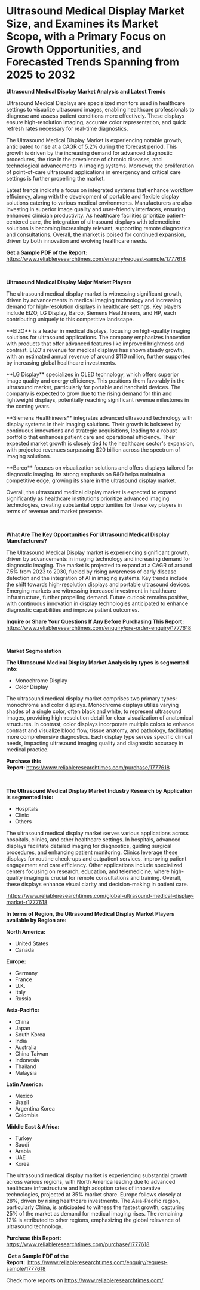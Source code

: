<p><h1>Ultrasound Medical Display Market Size, and Examines its Market Scope, with a Primary Focus on Growth Opportunities, and Forecasted Trends Spanning from 2025 to 2032</h1></p><p><strong>Ultrasound Medical Display Market Analysis and Latest Trends</strong></p>
<p><p>Ultrasound Medical Displays are specialized monitors used in healthcare settings to visualize ultrasound images, enabling healthcare professionals to diagnose and assess patient conditions more effectively. These displays ensure high-resolution imaging, accurate color representation, and quick refresh rates necessary for real-time diagnostics.</p><p>The Ultrasound Medical Display Market is experiencing notable growth, anticipated to rise at a CAGR of 5.2% during the forecast period. This growth is driven by the increasing demand for advanced diagnostic procedures, the rise in the prevalence of chronic diseases, and technological advancements in imaging systems. Moreover, the proliferation of point-of-care ultrasound applications in emergency and critical care settings is further propelling the market.</p><p>Latest trends indicate a focus on integrated systems that enhance workflow efficiency, along with the development of portable and flexible display solutions catering to various medical environments. Manufacturers are also investing in superior image quality and user-friendly interfaces, ensuring enhanced clinician productivity. As healthcare facilities prioritize patient-centered care, the integration of ultrasound displays with telemedicine solutions is becoming increasingly relevant, supporting remote diagnostics and consultations. Overall, the market is poised for continued expansion, driven by both innovation and evolving healthcare needs.</p></p>
<p><strong>Get a Sample PDF of the Report:&nbsp;</strong> <a href="https://www.reliableresearchtimes.com/enquiry/request-sample/1777618?utm_campaign=2639&utm_medium=2&utm_source=Github&utm_content=ia&utm_term=05032025&utm_id=ultrasound-medical-display">https://www.reliableresearchtimes.com/enquiry/request-sample/1777618</a></p>
<p>&nbsp;</p>
<p><strong>Ultrasound Medical Display Major Market Players</strong></p>
<p><p>The ultrasound medical display market is witnessing significant growth, driven by advancements in medical imaging technology and increasing demand for high-resolution displays in healthcare settings. Key players include EIZO, LG Display, Barco, Siemens Healthineers, and HP, each contributing uniquely to this competitive landscape.</p><p>**EIZO** is a leader in medical displays, focusing on high-quality imaging solutions for ultrasound applications. The company emphasizes innovation with products that offer advanced features like improved brightness and contrast. EIZO's revenue for medical displays has shown steady growth, with an estimated annual revenue of around $110 million, further supported by increasing global healthcare investments.</p><p>**LG Display** specializes in OLED technology, which offers superior image quality and energy efficiency. This positions them favorably in the ultrasound market, particularly for portable and handheld devices. The company is expected to grow due to the rising demand for thin and lightweight displays, potentially reaching significant revenue milestones in the coming years.</p><p>**Siemens Healthineers** integrates advanced ultrasound technology with display systems in their imaging solutions. Their growth is bolstered by continuous innovations and strategic acquisitions, leading to a robust portfolio that enhances patient care and operational efficiency. Their expected market growth is closely tied to the healthcare sector's expansion, with projected revenues surpassing $20 billion across the spectrum of imaging solutions.</p><p>**Barco** focuses on visualization solutions and offers displays tailored for diagnostic imaging. Its strong emphasis on R&D helps maintain a competitive edge, growing its share in the ultrasound display market.</p><p>Overall, the ultrasound medical display market is expected to expand significantly as healthcare institutions prioritize advanced imaging technologies, creating substantial opportunities for these key players in terms of revenue and market presence.</p></p>
<p>&nbsp;</p>
<p><strong>What Are The Key Opportunities For Ultrasound Medical Display Manufacturers?</strong></p>
<p><p>The Ultrasound Medical Display market is experiencing significant growth, driven by advancements in imaging technology and increasing demand for diagnostic imaging. The market is projected to expand at a CAGR of around 7.5% from 2023 to 2030, fueled by rising awareness of early disease detection and the integration of AI in imaging systems. Key trends include the shift towards high-resolution displays and portable ultrasound devices. Emerging markets are witnessing increased investment in healthcare infrastructure, further propelling demand. Future outlook remains positive, with continuous innovation in display technologies anticipated to enhance diagnostic capabilities and improve patient outcomes.</p></p>
<p><strong>Inquire or Share Your Questions If Any Before Purchasing This Report:</strong> <a href="https://www.reliableresearchtimes.com/enquiry/pre-order-enquiry/1777618?utm_campaign=2639&utm_medium=2&utm_source=Github&utm_content=ia&utm_term=05032025&utm_id=ultrasound-medical-display">https://www.reliableresearchtimes.com/enquiry/pre-order-enquiry/1777618</a></p>
<p>&nbsp;</p>
<p><strong>Market Segmentation</strong></p>
<p><strong>The Ultrasound Medical Display Market Analysis by types is segmented into:</strong></p>
<p><ul><li>Monochrome Display</li><li>Color Display</li></ul></p>
<p><p>The ultrasound medical display market comprises two primary types: monochrome and color displays. Monochrome displays utilize varying shades of a single color, often black and white, to represent ultrasound images, providing high-resolution detail for clear visualization of anatomical structures. In contrast, color displays incorporate multiple colors to enhance contrast and visualize blood flow, tissue anatomy, and pathology, facilitating more comprehensive diagnostics. Each display type serves specific clinical needs, impacting ultrasound imaging quality and diagnostic accuracy in medical practice.</p></p>
<p><strong>Purchase this Report:&nbsp;</strong><a href="https://www.reliableresearchtimes.com/purchase/1777618?utm_campaign=2639&utm_medium=2&utm_source=Github&utm_content=ia&utm_term=05032025&utm_id=ultrasound-medical-display">https://www.reliableresearchtimes.com/purchase/1777618</a></p>
<p>&nbsp;</p>
<p><strong>The Ultrasound Medical Display Market Industry Research by Application is segmented into:</strong></p>
<p><ul><li>Hospitals</li><li>Clinic</li><li>Others</li></ul></p>
<p><p>The ultrasound medical display market serves various applications across hospitals, clinics, and other healthcare settings. In hospitals, advanced displays facilitate detailed imaging for diagnostics, guiding surgical procedures, and enhancing patient monitoring. Clinics leverage these displays for routine check-ups and outpatient services, improving patient engagement and care efficiency. Other applications include specialized centers focusing on research, education, and telemedicine, where high-quality imaging is crucial for remote consultations and training. Overall, these displays enhance visual clarity and decision-making in patient care.</p></p>
<p><a href="https://www.reliableresearchtimes.com/global-ultrasound-medical-display-market-r1777618?utm_campaign=2639&utm_medium=2&utm_source=Github&utm_content=ia&utm_term=05032025&utm_id=ultrasound-medical-display">&nbsp;https://www.reliableresearchtimes.com/global-ultrasound-medical-display-market-r1777618</a></p>
<p><strong>In terms of Region, the Ultrasound Medical Display Market Players available by Region are:</strong></p>
<p>
    <p> <strong> North America: </strong>
        <ul>
            <li>United States</li>
            <li>Canada</li>
        </ul>
        </p> 
    <p> <strong> Europe: </strong>
        <ul>
            <li>Germany</li>
            <li>France</li>
            <li>U.K.</li>
            <li>Italy</li>
            <li>Russia</li>
        </ul>
        </p> 
    <p> <strong> Asia-Pacific: </strong>
        <ul>
            <li>China</li>
            <li>Japan</li>
            <li>South Korea</li>
            <li>India</li>
            <li>Australia</li>
            <li>China Taiwan</li>
            <li>Indonesia</li>
            <li>Thailand</li>
            <li>Malaysia</li>
        </ul>
        </p> 
    <p> <strong> Latin America: </strong>
        <ul>
            <li>Mexico</li>
            <li>Brazil</li>
            <li>Argentina Korea</li>
            <li>Colombia</li>
        </ul>
        </p> 
    <p> <strong> Middle East & Africa: </strong>
        <ul>
            <li>Turkey</li>
            <li>Saudi</li>
            <li>Arabia</li>
            <li>UAE</li>
            <li>Korea</li>
        </ul>
    </p>
    </p>
<p><p>The ultrasound medical display market is experiencing substantial growth across various regions, with North America leading due to advanced healthcare infrastructure and high adoption rates of innovative technologies, projected at 35% market share. Europe follows closely at 28%, driven by rising healthcare investments. The Asia-Pacific region, particularly China, is anticipated to witness the fastest growth, capturing 25% of the market as demand for medical imaging rises. The remaining 12% is attributed to other regions, emphasizing the global relevance of ultrasound technology.</p></p>
<p><strong>Purchase this Report: </strong><a href="https://www.reliableresearchtimes.com/purchase/1777618?utm_campaign=2639&utm_medium=2&utm_source=Github&utm_content=ia&utm_term=05032025&utm_id=ultrasound-medical-display">https://www.reliableresearchtimes.com/purchase/1777618</a></p>
<p>&nbsp;<strong>Get a Sample PDF of the Report:&nbsp;&nbsp;</strong><a href="https://www.reliableresearchtimes.com/enquiry/request-sample/1777618?utm_campaign=2639&utm_medium=2&utm_source=Github&utm_content=ia&utm_term=05032025&utm_id=ultrasound-medical-display">https://www.reliableresearchtimes.com/enquiry/request-sample/1777618</a></p>
<p><strong></strong></p>
<p>Check more reports on <a href="https://www.reliableresearchtimes.com/?utm_campaign=2639&utm_medium=2&utm_source=Github&utm_content=ia&utm_term=05032025&utm_id=ultrasound-medical-display">https://www.reliableresearchtimes.com/</a></p>